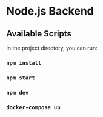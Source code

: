 # Node.js Backend

## Available Scripts

In the project directory, you can run:

### `npm install`

### `npm start`

### `npm dev`

### `docker-compose up`
